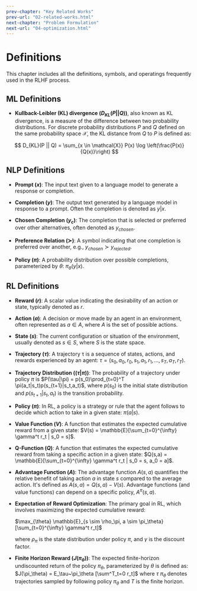 ```yaml
---
prev-chapter: "Key Related Works"
prev-url: "02-related-works.html"
next-chapter: "Problem Formulation"
next-url: "04-optimization.html"
---
```


# Definitions

This chapter includes all the definitions, symbols, and operatings frequently used in the RLHF process.

## ML Definitions

- **Kullback-Leibler (KL) divergence ($D_{KL}(P || Q)$)**, also known as KL divergence, is a measure of the difference between two probability distributions. 
For discrete probability distributions $P$ and $Q$ defined on the same probability space $\mathcal{X}$, the KL distance from $Q$ to $P$ is defined as:

$$ D_{KL}(P || Q) = \sum_{x \in \mathcal{X}} P(x) \log \left(\frac{P(x)}{Q(x)}\right) $$


## NLP Definitions

- **Prompt ($x$)**: The input text given to a language model to generate a response or completion.

- **Completion ($y$)**: The output text generated by a language model in response to a prompt. Often the completion is denoted as $y|x$.

- **Chosen Completion ($y_c$)**: The completion that is selected or preferred over other alternatives, often denoted as $y_{chosen}$.

- **Preference Relation ($\succ$)**: A symbol indicating that one completion is preferred over another, e.g., $y_{chosen} \succ y_{rejected}$.

- **Policy ($\pi$)**: A probability distribution over possible completions, parameterized by $\theta$: $\pi_\theta(y|x)$.

## RL Definitions

- **Reward ($r$)**: A scalar value indicating the desirability of an action or state, typically denoted as $r$.

- **Action ($a$)**: A decision or move made by an agent in an environment, often represented as $a \in A$, where $A$ is the set of possible actions.

- **State ($s$)**: The current configuration or situation of the environment, usually denoted as $s \in S$, where $S$ is the state space.

- **Trajectory ($\tau$)**: A trajectory τ is a sequence of states, actions, and rewards experienced by an agent: $\tau = (s_0, a_0, r_0, s_1, a_1, r_1, ..., s_T, a_T, r_T)$. 

- **Trajectory Distribution ($(\tau|\pi)$)**: The probability of a trajectory under policy $\pi$ is $P(\tau|\pi) = p(s_0)\prod_{t=0}^T \pi(a_t|s_t)p(s_{t+1}|s_t,a_t)$, where $p(s_0)$ is the initial state distribution and $p(s_{t+1}|s_t,a_t)$ is the transition probability. 

- **Policy ($\pi$)**: In RL, a policy is a strategy or rule that the agent follows to decide which action to take in a given state: $\pi(a|s)$.

- **Value Function ($V$)**: A function that estimates the expected cumulative reward from a given state: $V(s) = \mathbb{E}[\sum_{t=0}^{\infty} \gamma^t r_t | s_0 = s]$.

- **Q-Function ($Q$)**: A function that estimates the expected cumulative reward from taking a specific action in a given state: $Q(s,a) = \mathbb{E}[\sum_{t=0}^{\infty} \gamma^t r_t | s_0 = s, a_0 = a]$.

- **Advantage Function ($A$)**: The advantage function $A(s,a)$ quantifies the relative benefit of taking action $a$ in state $s$ compared to the average action. It's defined as $A(s,a) = Q(s,a) - V(s)$. Advantage functions (and value functions) can depend on a specific policy, $A^\pi(s,a)$. 

- **Expectation of Reward Optimization**: The primary goal in RL, which involves maximizing the expected cumulative reward:

  $\max_{\theta} \mathbb{E}_{s \sim \rho_\pi, a \sim \pi_\theta}[\sum_{t=0}^{\infty} \gamma^t r_t]$

  where $\rho_\pi$ is the state distribution under policy $\pi$, and $\gamma$ is the discount factor.

- **Finite Horizon Reward ($J(\pi_\theta)$)**: The expected finite-horizon undiscounted return of the policy $\pi_\theta$, parameterized by $\theta$  is defined as:
$J(\pi_\theta) = E_\tau~\pi_\theta [\sum^T_t=0 r_t]$
where $\tau ~ \pi_\theta$ denotes trajectories sampled by following policy $\pi_\theta$ and $T$ is the finite horizon.